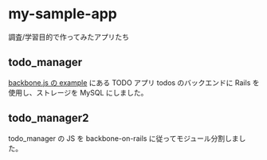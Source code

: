 # my-sample-app

調査/学習目的で作ってみたアプリたち

## todo_manager

[backbone.js の example](https://github.com/documentcloud/backbone/tree/master/examples) にある TODO アプリ todos のバックエンドに Rails を使用し、ストレージを MySQL にしました。


## todo_manager2

todo_manager の JS を backbone-on-rails に従ってモジュール分割しました。
